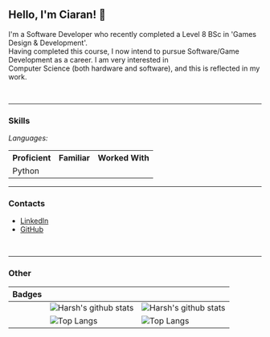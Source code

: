 ## Hello, I'm Ciaran! 👋  

I'm a Software Developer who recently completed a Level 8 BSc in 'Games Design & Development'.  
Having completed this course, I now intend to pursue Software/Game Development as a career.  I am very interested in  
Computer Science (both hardware and software), and this is reflected in my work.  


&nbsp;    

---  

### Skills  

*Languages:*


<p>
    <script type="application/javascript" src="src/js/testscript.js"></script>
    <link rel="stylesheet" type="text/css" href="src/css/style.css">
    <table>
        <tr>
            <th>Proficient</th><th>Familiar</th><th>Worked With</th>
        </tr>
        <tr>
            <td class="centred">Python</td>
        </tr>
    </table>


---  

### Contacts  


- [LinkedIn](https://www.linkedin.com/in/ciaran-bent/)
- [GitHub](https://github.com/Renegade-Master)

&nbsp;  

---  

### Other

| Badges |  |  |  
|---|---|---|  
|  | ![Harsh's github stats](https://github-readme-stats.vercel.app/api?username=Renegade-Master&hide=["issues"]&show_icons=true&&theme=dark&hide_border=true) | ![Harsh's github stats](https://github-readme-stats.vercel.app/api?username=LitThurles-K00221230&hide=["issues"]&show_icons=true&theme=prussian&hide_border=true) |  
|  | ![Top Langs](https://github-readme-stats.vercel.app/api/top-langs/?username=Renegade-Master&theme=dark&hide_border=true) | ![Top Langs](https://github-readme-stats.vercel.app/api/top-langs/?username=LitThurles-K00221230&theme=prussian&hide_border=true) |  

&nbsp;  
